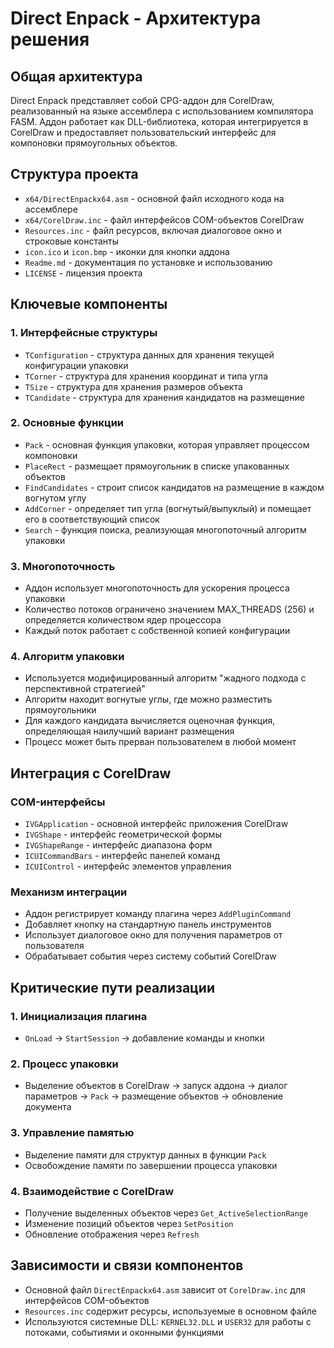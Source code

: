 # Direct Enpack - Архитектура решения

## Общая архитектура

Direct Enpack представляет собой CPG-аддон для CorelDraw, реализованный на языке ассемблера с использованием компилятора FASM. Аддон работает как DLL-библиотека, которая интегрируется в CorelDraw и предоставляет пользовательский интерфейс для компоновки прямоугольных объектов.

## Структура проекта

- `x64/DirectEnpackx64.asm` - основной файл исходного кода на ассемблере
- `x64/CorelDraw.inc` - файл интерфейсов COM-объектов CorelDraw
- `Resources.inc` - файл ресурсов, включая диалоговое окно и строковые константы
- `icon.ico` и `icon.bmp` - иконки для кнопки аддона
- `Readme.md` - документация по установке и использованию
- `LICENSE` - лицензия проекта

## Ключевые компоненты

### 1. Интерфейсные структуры
- `TConfiguration` - структура данных для хранения текущей конфигурации упаковки
- `TCorner` - структура для хранения координат и типа угла
- `TSize` - структура для хранения размеров объекта
- `TCandidate` - структура для хранения кандидатов на размещение

### 2. Основные функции
- `Pack` - основная функция упаковки, которая управляет процессом компоновки
- `PlaceRect` - размещает прямоугольник в списке упакованных объектов
- `FindCandidates` - строит список кандидатов на размещение в каждом вогнутом углу
- `AddCorner` - определяет тип угла (вогнутый/выпуклый) и помещает его в соответствующий список
- `Search` - функция поиска, реализующая многопоточный алгоритм упаковки

### 3. Многопоточность
- Аддон использует многопоточность для ускорения процесса упаковки
- Количество потоков ограничено значением MAX_THREADS (256) и определяется количеством ядер процессора
- Каждый поток работает с собственной копией конфигурации

### 4. Алгоритм упаковки
- Используется модифицированный алгоритм "жадного подхода с перспективной стратегией"
- Алгоритм находит вогнутые углы, где можно разместить прямоугольники
- Для каждого кандидата вычисляется оценочная функция, определяющая наилучший вариант размещения
- Процесс может быть прерван пользователем в любой момент

## Интеграция с CorelDraw

### COM-интерфейсы
- `IVGApplication` - основной интерфейс приложения CorelDraw
- `IVGShape` - интерфейс геометрической формы
- `IVGShapeRange` - интерфейс диапазона форм
- `ICUICommandBars` - интерфейс панелей команд
- `ICUIControl` - интерфейс элементов управления

### Механизм интеграции
- Аддон регистрирует команду плагина через `AddPluginCommand`
- Добавляет кнопку на стандартную панель инструментов
- Использует диалоговое окно для получения параметров от пользователя
- Обрабатывает события через систему событий CorelDraw

## Критические пути реализации

### 1. Инициализация плагина
- `OnLoad` -> `StartSession` -> добавление команды и кнопки

### 2. Процесс упаковки
- Выделение объектов в CorelDraw -> запуск аддона -> диалог параметров -> `Pack` -> размещение объектов -> обновление документа

### 3. Управление памятью
- Выделение памяти для структур данных в функции `Pack`
- Освобождение памяти по завершении процесса упаковки

### 4. Взаимодействие с CorelDraw
- Получение выделенных объектов через `Get_ActiveSelectionRange`
- Изменение позиций объектов через `SetPosition`
- Обновление отображения через `Refresh`

## Зависимости и связи компонентов

- Основной файл `DirectEnpackx64.asm` зависит от `CorelDraw.inc` для интерфейсов COM-объектов
- `Resources.inc` содержит ресурсы, используемые в основном файле
- Используются системные DLL: `KERNEL32.DLL` и `USER32` для работы с потоками, событиями и оконными функциями